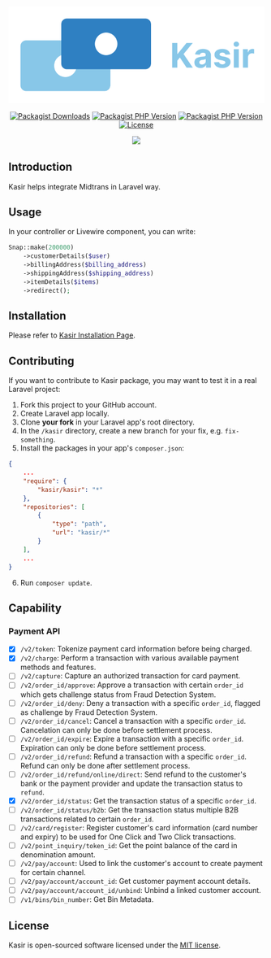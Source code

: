 <p align="center">
    <img src="art/svg/logo-wordmark-side.svg" alt="Kasir Logo">
</p>

<p align="center">
    <a href="https://packagist.org/packages/kasir/kasir"><img alt="Packagist Downloads" src="https://img.shields.io/packagist/dt/kasir/kasir"></a>
    <a href="https://packagist.org/packages/kasir/kasir"><img alt="Packagist PHP Version" src="https://img.shields.io/packagist/dependency-v/kasir/kasir/illuminate/contracts"></a>
    <a href="https://packagist.org/packages/kasir/kasir"><img alt="Packagist PHP Version" src="https://img.shields.io/packagist/dependency-v/kasir/kasir/php"></a>
    <a href="https://packagist.org/packages/kasir/kasir"><img src="https://img.shields.io/packagist/l/kasir/kasir" alt="License"></a>
</p>

<p align="center">
    <a href="https://github.com/kasirphp/kasir/actions/workflows/tests.yml"><img src="https://github.com/kasirphp/kasir/actions/workflows/tests.yml/badge.svg" /></a>
</p>

## Introduction

Kasir helps integrate Midtrans in Laravel way.

## Usage

In your controller or Livewire component, you can write:

```php
Snap::make(200000)
    ->customerDetails($user)
    ->billingAddress($billing_address)
    ->shippingAddress($shipping_address)
    ->itemDetails($items)
    ->redirect();
```

## Installation

Please refer to [Kasir Installation Page](https://github.com/kasirphp/kasir/wiki/Installation).

## Contributing

If you want to contribute to Kasir package, you may want to test it in a real Laravel project:

1. Fork this project to your GitHub account.
2. Create Laravel app locally.
3. Clone **your fork** in your Laravel app's root directory.
4. In the `/kasir` directory, create a new branch for your fix, e.g. `fix-something`.
5. Install the packages in your app's `composer.json`:

```json
{
    ...
    "require": {
        "kasir/kasir": "*"
    },
    "repositories": [
        {
            "type": "path",
            "url": "kasir/*"
        }
    ],
    ...
}
```

6. Run `composer update`.

## Capability

### Payment API

- [x] `/v2/token`: Tokenize payment card information before being charged.
- [x] `/v2/charge`: Perform a transaction with various available payment methods and features.
- [ ] `/v2/capture`: Capture an authorized transaction for card payment.
- [ ] `/v2/order_id/approve`: Approve a transaction with certain `order_id` which gets challenge status from Fraud Detection System.
- [ ] `/v2/order_id/deny`: Deny a transaction with a specific `order_id`, flagged as challenge by Fraud Detection System.
- [ ] `/v2/order_id/cancel`: Cancel a transaction with a specific `order_id`. Cancelation can only be done before settlement process.
- [ ] `/v2/order_id/expire`: Expire a transaction with a specific `order_id`. Expiration can only be done before settlement process.
- [ ] `/v2/order_id/refund`: Refund a transaction with a specific `order_id`. Refund can only be done after settlement process.
- [ ] `/v2/order_id/refund/online/direct`: Send refund to the customer's bank or the payment provider and update the transaction status to `refund`.
- [x] `/v2/order_id/status`: Get the transaction status of a specific `order_id`.
- [ ] `/v2/order_id/status/b2b`: Get the transaction status multiple B2B transactions related to certain `order_id`.
- [ ] `/v2/card/register`: Register customer's card information (card number and expiry) to be used for One Click and Two Click transactions.
- [ ] `/v2/point_inquiry/token_id`: Get the point balance of the card in denomination amount.
- [ ] `/v2/pay/account`: Used to link the customer's account to create payment for certain channel.
- [ ] `/v2/pay/account/account_id`: Get customer payment account details.
- [ ] `/v2/pay/account/account_id/unbind`: Unbind a linked customer account.
- [ ] `/v1/bins/bin_number`: Get Bin Metadata.

## License

Kasir is open-sourced software licensed under the [MIT license](LICENSE.md).
